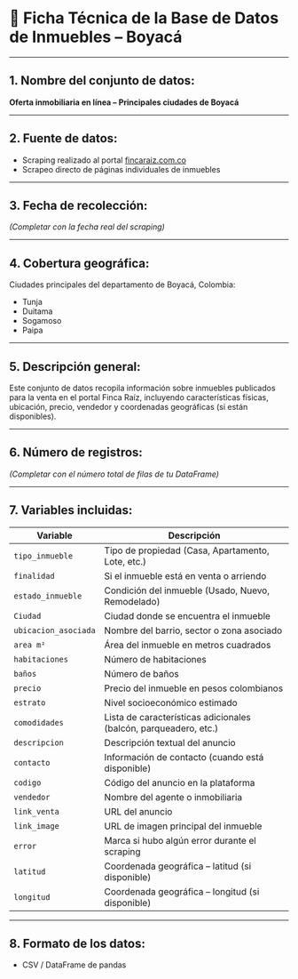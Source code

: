 # 📄 Ficha Técnica de la Base de Datos de Inmuebles – Boyacá

---

## 1. Nombre del conjunto de datos:
**Oferta inmobiliaria en línea – Principales ciudades de Boyacá**

---

## 2. Fuente de datos:
- Scraping realizado al portal [fincaraiz.com.co](https://fincaraiz.com.co)  
- Scrapeo directo de páginas individuales de inmuebles

---

## 3. Fecha de recolección:
*(Completar con la fecha real del scraping)*

---

## 4. Cobertura geográfica:
Ciudades principales del departamento de Boyacá, Colombia:

- Tunja  
- Duitama  
- Sogamoso  
- Paipa  

---

## 5. Descripción general:
Este conjunto de datos recopila información sobre inmuebles publicados para la venta en el portal Finca Raíz, incluyendo características físicas, ubicación, precio, vendedor y coordenadas geográficas (si están disponibles).

---

## 6. Número de registros:
*(Completar con el número total de filas de tu DataFrame)*

---

## 7. Variables incluidas:

| Variable            | Descripción                                                                 |
|---------------------|------------------------------------------------------------------------------|
| `tipo_inmueble`     | Tipo de propiedad (Casa, Apartamento, Lote, etc.)                           |
| `finalidad`         | Si el inmueble está en venta o arriendo                                     |
| `estado_inmueble`   | Condición del inmueble (Usado, Nuevo, Remodelado)                           |
| `Ciudad`            | Ciudad donde se encuentra el inmueble                                       |
| `ubicacion_asociada`| Nombre del barrio, sector o zona asociado                                   |
| `area m²`           | Área del inmueble en metros cuadrados                                       |
| `habitaciones`      | Número de habitaciones                                                       |
| `baños`             | Número de baños                                                              |
| `precio`            | Precio del inmueble en pesos colombianos                                    |
| `estrato`           | Nivel socioeconómico estimado                                                |
| `comodidades`       | Lista de características adicionales (balcón, parqueadero, etc.)            |
| `descripcion`       | Descripción textual del anuncio                                              |
| `contacto`          | Información de contacto (cuando está disponible)                            |
| `codigo`            | Código del anuncio en la plataforma                                          |
| `vendedor`          | Nombre del agente o inmobiliaria                                             |
| `link_venta`        | URL del anuncio                                                              |
| `link_image`        | URL de imagen principal del inmueble                                         |
| `error`             | Marca si hubo algún error durante el scraping                               |
| `latitud`           | Coordenada geográfica – latitud (si disponible)                             |
| `longitud`          | Coordenada geográfica – longitud (si disponible)                            |

---

## 8. Formato de los datos:
- CSV / DataFrame de pandas
